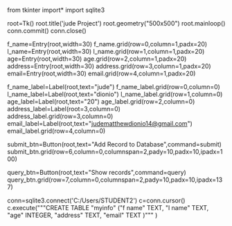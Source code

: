 from tkinter import*
import sqlite3

root=Tk()
root.title('jude Project')
root.geometry("500x500")
root.mainloop()
conn.commit()
conn.close()

f_name=Entry(root,width=30)
f_name.grid(row=0,column=1,padx=20)
l_name=Entry(root,width=30)
l_name.grid(row=1,column=1,padx=20)
age=Entry(root,width=30)
age.grid(row=2,column=1,padx=20)
address=Entry(root,width=30)
address.grid(row=3,column=1,padx=20)
email=Entry(root,width=30)
email.grid(row=4,column=1,padx=20)

f_name_label=Label(root,text="jude")
f_name_label.grid(row=0,column=0)
l_name_label=Label(root,text="dionio")
l_name_label.grid(row=1,column=0)
age_label=Label(root,text="20")
age_label.grid(row=2,column=0)
address_label=Label(root=3,column=0)
address_label.grid(row=3,column=0)
email_label=Label(root,text="judematthewdionio14@gmail.com")
email_label.grid(row=4,column=0)

submit_btn=Button(root,text="Add Record to Database",command=submit)
submit_btn.grid(row=6,column=0,columnspan=2,pady=10,padx=10,ipadx=100)

query_btn=Button(root,text="Show records",command=query)
query_btn.grid(row=7,column=0,columnspan=2,pady=10,padx=10,ipadx=137)

conn=sqlite3.connect('C:/Users/STUDENT2')
c=conn.cursor()
c.execute("""CREATE TABLE "myinfo"
	("f name"	TEXT,
	"l name"	TEXT,
	"age"	INTEGER,
	"address"	TEXT,
	"email"	TEXT
         )"""
)

